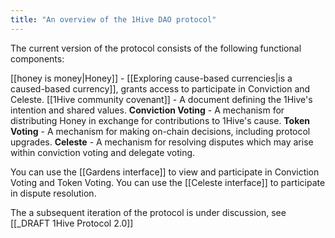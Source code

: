 ```yaml
---
title: "An overview of the 1Hive DAO protocol"
---
```


The current version of the protocol consists of the following functional components:

[[honey is money|Honey]] - [[Exploring cause-based currencies|is a caused-based currency]], grants access to participate in Conviction and Celeste. 
[[1Hive community covenant]] - A document defining the 1Hive's intention and shared values.
**Conviction Voting** - A mechanism for distributing Honey in exchange for contributions to 1Hive's cause. 
**Token Voting** - A mechanism for making on-chain decisions, including protocol upgrades. 
**Celeste** - A mechanism for resolving disputes which may arise within conviction voting and delegate voting. 

You can use the [[Gardens interface]] to view and participate in Conviction Voting and Token Voting. You can use the [[Celeste interface]] to participate in dispute resolution. 

The a subsequent iteration of the protocol is under discussion, see [[_DRAFT 1Hive Protocol 2.0]]